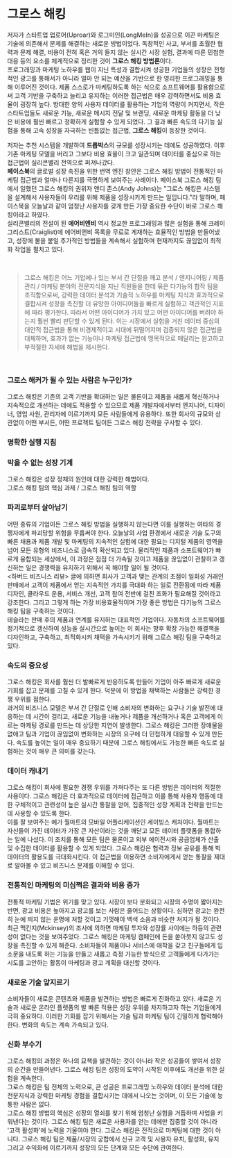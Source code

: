 # 그로스 해킹

저자가 스타트업 업로어(Uproar)와 로그미인(LongMeIn)을 성공으로 이끈 마케팅은 기술에 의존해서 문제를 해결하는 새로운 방법이었다. 
독창적인 사고, 부서를 초월한 협력과 문제 해결, 비용이 전혀 혹은 거의 들지 않는 실시간 시장 실험, 결과에 따른 민첩한 대응 등의 요소를 체계적으로 정리한 것이 **그로스 해킹 방법론**이다. <br/>
프로그래밍과 마케팅 노하우를 웹이 지닌 특성과 결합시켜 성공한 기업들의 성장은 전형적인 광고를 통해서가 아니라 얼마 안 되는 예산을 기반으로 한 영리한 프로그래밍을 통해 이루어진 것이다.
제품 스스로가 마케팅하도록 하는 식으로 소프트웨어를 활용함으로써 고객 기반을 구축하고 늘리고 유지하는 이러한 접근법은 매우 강력하면서도 비용 효율이 굉장히 높다. 
방대한 양의 사용자 데이터를 활용하는 기업의 역량이 커지면서, 작은 스타트업들도 새로운 기능, 새로운 메시지 전달 및 브랜딩, 새로운 마케팅 활동을 더 낮은 비용에 훨씬 빠르고 정확하게 실험할 수 있게 되었다. 
그 결과 빠른 속도의 다기능 실험을 통해 고속 성장을 자극하는 빈틈없는 접근법, **그로스 해킹**이 등장한 것이다. 
 
저자는 추천 시스템을 개발하여 **드롭박스**의 규모를 성장시키는 데에도 성공하였다. 이후 기존 마케팅 모델을 버리고 그보다 비용 효율이 크고 일관되며 데이터를 중심으로 하는 접근법이 실리콘밸리 전역으로 퍼져나갔다. <br/>
**페이스북**의 글로벌 성장 촉진을 위한 번역 엔진 창안은 그로스 해킹 방법이 전통적인 마케팅 접근법과 얼마나 다른지를 극명하게 보여주는 사례이다. 
페이스북 그로스 해킹 팀에서 일했던 그로스 해킹의 권위자 앤디 존스(Andy Johns)는 "그로스 해킹은 시스템을 설계해서 사용자들이 우리를 위해 제품을 성장시키게 만드는 일입니다."라 말하며, 
페이스북을 오늘날과 같이 엄청난 사용자를 갖게 만든 가장 중요한 수단이 바로 그로스 해킹이라고 하였다. <br/>
실리콘밸리의 전설이 된 **에어비앤비** 역시 정교한 프로그래밍과 많은 실험을 통해 크레이그리스트(Craiglist)에 에어비앤비 목록을 무료로 게재하는 효율적인 방법을 만들어냈고, 성장에 불을 붙일 추가적인 방법들을
계속해서 실험하며 현재까지도 끊임없이 최적화 작업을 펼치고 있다. 

<br/>

> 그로스 해킹은 어느 기업에나 있는 부서 간 단절을 깨고 분석 / 엔지니어링 / 제품 관리 / 마케팅 분야의 전문지식을 지닌 직원들을 한데 묶은 다기능의 합작 팀을 조직함으로써, 
강력한 데이터 분석과 기술적 노하우를 마케팅 지식과 효과적으로 결합시켜 성장을 촉진할 더 유망한 아이디어들을 빠르게 실험하고 객관적인 지표에 따라 평가한다.
따라서 어떤 아이디어가 가치 있고 어떤 아이디어를 버려야 하는지 훨씬 빨리 판단할 수 있게 된다.
이는 시장에서 실험을 거친 데이터 중심의 대안적 접근법을 통해 비경제적이고 시대에 뒤떨어지며 검증되지 않은 접근법을 대체하며, 
효과가 없는 기능이나 마케팅 접근법에 맹목적으로 매달리는 완고하고 부적절한 자세에 해법을 제시한다. 

<br/>

### 그로스 해커가 될 수 있는 사람은 누구인가?
그로스 해킹은 기존의 고객 기반을 확대하는 일은 물론이고 제품을 새롭게 혁신하거나 지속적으로 개선하는 데에도 적용할 수 있으므로 제품 개발자에서부터 엔지니어, 디자이너, 영업 사원, 관리자에 이르기까지 모든 사람들에게 유용하다. 또한 회사의 규모와 상관없이 어떤 부서든, 어떤 프로젝트 팀이든 그로스 해킹 전략을 구사할 수 있다. 

### 명확한 실행 지침  

### 막을 수 없는 성장 기계
그로스 해킹은 성장 정체의 원인에 대한 강력한 해법이다. <br/> 
그로스 해킹 팀의 핵심 과제 / 그로스 해킹 팀의 역할


### 파괴로부터 살아남기 
어떤 종류의 기업이든 그로스 해킹 방법을 실행하지 않는다면 이를 실행하는 여타의 경쟁자에게 파괴당할 위험을 무릅써야 한다. 오늘날의 사업 환경에서 새로운 기술 도구의 빠른 채용과 제품 개발 및 마케팅의 지속적인 실험에 대한 필요는 디지털 제품의 영역을 넘어 모든 유형의 비즈니스로 급속히 확산되고 있다. 물리적인 제품과 소프트웨어가 빠르게 융합되는 세상에서, 이 과정은 점점 더 가속될 것이고 제품을 끊임없이 관찰하고 갱신하는 일은 경쟁력을 유지하기 위해서 꼭 해야할 일이 될 것이다. <br/>
<하버드 비즈니스 리뷰> 글에 의하면 회사가 고객과 맺는 관계의 초점이 일회성 거래인 판매에서 고객이 제품에서 얻는 지속적인 가치를 극대화 하는 일로 전환됨에 따라 제품 디자인, 클라우드 운용, 서비스 개선, 고객 참여 전반에 걸친 조화가 필요해질 것이라고 강조한다. 그리고 그렇게 하는 가장 비용효율적이며 가장 좋은 방법은 다기능의 그로스 해킹 팀을 구축하는 것이다. <br/>
테슬라는 판매 후의 제품과 연계를 유지하는 대표적인 기업이다. 자동차의 소프트웨어를 정기적으로 갱신하여 성능을 실시간으로 높이는 이 회사는 향후 확장 가능한 해결책을 디자인하고, 구축하고, 최적화시켜 채택을 가속시키기 위해 그로스 해킹 팀을 구축하고 있다.  

### 속도의 중요성 
그로스 해킹은 회사를 훨씬 더 발빠르게 반응하도록 만들어 기업이 아주 빠르게 새로운 기회를 잡고 문제를 고칠 수 있게 한다. 덕분에 이 방법을 채택하는 사람들은 강력한 경쟁 우위를 점한다. <br/>
과거의 비즈니스 모델은 부서 간 단절로 인해 소비자의 변화하는 요구나 기술 발전에 대응하는 데 시간이 걸리고, 새로운 기능을 내놓거나 제품을 개선하거나 혹은 고객에게 이르는 마케팅 경로를 만드는 데 상당한 지연이 발생한다. 그로스 해킹은 그러한 장애물을 없애고 팀과 기업이 끊임없이 변화하는 시장의 요구에 더 민첩하게 대응할 수 있게 만든다. 속도를 높이는 일이 매우 중요하기 때문에 그로스 해킹에서도 가능한 빠른 속도로 실험하는 것이 매우 큰 의미를 갖는다. 

### 데이터 캐내기 
그로스 해킹이 회사에 필요한 경쟁 우위를 가져다주는 또 다른 방법은 데이터의 적절한 사용이다. 그로스 해킹은 더 효과적으로 데이터에 접근하고 이를 통해 사용자 행동에 대한 구체적이고 관련성이 높은 실시간 통찰을 얻어, 집중적인 성장 계획과 전략을 만드는 데 사용할 수 있도록 한다. <br/>
이를 잘 보여주는 예가 월마트의 모바일 어플리케이션인 세이빙스 캐처이다. 월마트는 자신들이 가진 데이터가 가장 큰 자산이라는 것을 깨닫고 모든 데이터 플랫폼을 통합하는 일에 나섰다. 이 조치를 통해 모든 팀은 물론이고 외부 에이전시와 공급업체가 산출 및 수집한 데이터를 활용할 수 있게 되었다. 그로스 해킹은 협력과 정보 공유를 통해 빅데이터의 활용도를 극대화시킨다. 이 접근법을 이용하면 소비자에게서 얻는 통찰을 제대로 알아볼 수 있고 비즈니스 문제를 이해할 수 있다. 

### 전통적인 마케팅의 미심쩍은 결과와 비용 증가 
전통적 마케팅 기법은 위기를 맞고 있다. 시장이 보다 분화되고 시장의 수명이 짧아지는 반면, 광고 비용은 높아지고 광고를 보는 사람은 줄어드는 상황이다. 심하면 광고는 완전히 눈에 띄지 않는 운명에 처할 것이고 기껏해야 백색 소음과 비슷한 처지가 될 것이다. <br/>
최근 맥킨지(Mckinsey)의 조사에 의하면 마케팅 투자와 성장률 사이에는 하등의 관련성이 없다는 것을 보여주었다. 그로스 해킹은 마케팅 캠페인에 돈을 쏟아붓지 않고도 성장을 촉진할 수 있게 해준다. 소비자들이 제품이나 서비스에 애착을 갖고 친구들에게 입소문을 내도록 하는 기능을 만들고 새롭고 측정 가능한 방식으로 고객들에게 다가가는 시도를 고안하는 활동이 마케팅과 광고 계획을 대신할 것이다. 

### 새로운 기술 앞지르기
소비자들이 새로운 콘텐츠와 제품을 발견하는 방법은 빠르게 진화하고 있다. 새로운 기술과 새로운 온라인 플랫폼의 발 빠른 적용은 성장 우위를 차지하고자 하는 기업들에게 극히 중요하다. 이러한 기회를 잡기 위해서는 기술 팀과 마케팅 팀이 긴밀하게 협력해야 한다. 변화의 속도는 계속 가속되고 있다. 

### 신화 부수기 
그로스 해킹의 과정은 하나의 묘책을 발견하는 것이 아니라 작은 성공들이 쌓여서 성장의 순간을 만들어낸다. 그로스 해킹 팀은 성장의 도약이 시작된 이후에도 개선을 위한 실험을 계속한다. <br/>
그로스 해킹은 팀 전체의 노력으로, 큰 성공은 프로그래밍 노하우와 데이터 분석에 대한 전문지식과 강력한 마케팅 경험을 결합시키는 데에서 나오는 것이며, 이 모든 기술에 능통한 사람은 없다. <br/>
그로스 해킹 방법의 핵심은 성장의 열쇠를 찾기 위해 엄청난 실험을 거듭하며 사업을 키워낸다는 것이다. 
그로스 해킹 팀은 새로운 사용자를 얻는 데에만 집중할 것이 아니라 '고객 활성화'에 노력을 기울여야 한다. 
그로스 해킹은 전적으로 마케팅에 대한 것이 아니다. 그로스 해킹 팀은 제품/시장의 궁합에서 신규 고객 및 사용자 유치, 활성화, 유지 그리고 수익화에 이르기까지 성장의 모든 단계와 모든 수단에 관여한다. 
